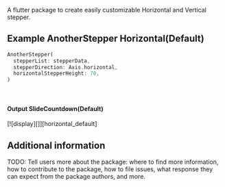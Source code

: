 A flutter package to create easily customizable Horizontal and Vertical stepper.

[comment]: <> (## Features)

[comment]: <> (TODO: List what your package can do. Maybe include images, gifs, or videos.)

[comment]: <> (## Getting started)

[comment]: <> (TODO: List prerequisites and provide or point to information on how to)

[comment]: <> (start using the package.)

## Example AnotherStepper Horizontal(Default)
```dart
AnotherStepper(
  stepperList: stepperData,
  stepperDirection: Axis.horizontal,
  horizontalStepperHeight: 70,
)
```

<br>


#### Output SlideCountdown(Default)
[![display][]][horizontal_default]

## Additional information

TODO: Tell users more about the package: where to find more information, how to 
contribute to the package, how to file issues, what response they can expect 
from the package authors, and more.
